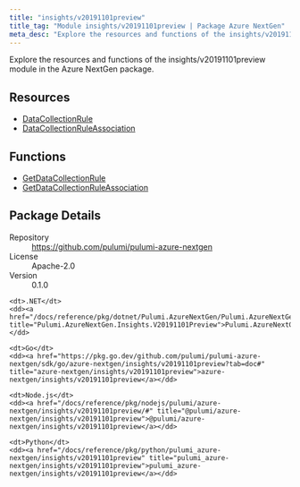 ```yaml
---
title: "insights/v20191101preview"
title_tag: "Module insights/v20191101preview | Package Azure NextGen"
meta_desc: "Explore the resources and functions of the insights/v20191101preview module in the Azure NextGen package."
---
```


<!-- WARNING: this file was generated by Pulumi Docs Generator. -->
<!-- Do not edit by hand unless you're certain you know what you are doing! -->

Explore the resources and functions of the insights/v20191101preview module in the Azure NextGen package.

<h2 id="resources">Resources</h2>
<ul class="api">
    <li><a href="datacollectionrule" title="DataCollectionRule"><span class="symbol resource"></span>DataCollectionRule</a></li>
    <li><a href="datacollectionruleassociation" title="DataCollectionRuleAssociation"><span class="symbol resource"></span>DataCollectionRuleAssociation</a></li>
</ul>

<h2 id="functions">Functions</h2>
<ul class="api">
    <li><a href="getdatacollectionrule" title="GetDataCollectionRule"><span class="symbol function"></span>GetDataCollectionRule</a></li>
    <li><a href="getdatacollectionruleassociation" title="GetDataCollectionRuleAssociation"><span class="symbol function"></span>GetDataCollectionRuleAssociation</a></li>
</ul>

<h2 id="package-details">Package Details</h2>
<dl class="package-details">
	<dt>Repository</dt>
	<dd><a href="https://github.com/pulumi/pulumi-azure-nextgen">https://github.com/pulumi/pulumi-azure-nextgen</a></dd>
	<dt>License</dt>
	<dd>Apache-2.0</dd>
	<dt>Version</dt>
	<dd>0.1.0</dd>
</dl>



<dl class="tabular">

    <dt>.NET</dt>
    <dd><a href="/docs/reference/pkg/dotnet/Pulumi.AzureNextGen/Pulumi.AzureNextGen.Insights.V20191101Preview.html" title="Pulumi.AzureNextGen.Insights.V20191101Preview">Pulumi.AzureNextGen.Insights.V20191101Preview</a></dd>

    <dt>Go</dt>
    <dd><a href="https://pkg.go.dev/github.com/pulumi/pulumi-azure-nextgen/sdk/go/azure-nextgen/insights/v20191101preview?tab=doc#" title="azure-nextgen/insights/v20191101preview">azure-nextgen/insights/v20191101preview</a></dd>

    <dt>Node.js</dt>
    <dd><a href="/docs/reference/pkg/nodejs/pulumi/azure-nextgen/insights/v20191101preview/#" title="@pulumi/azure-nextgen/insights/v20191101preview">@pulumi/azure-nextgen/insights/v20191101preview</a></dd>

    <dt>Python</dt>
    <dd><a href="/docs/reference/pkg/python/pulumi_azure-nextgen/insights/v20191101preview" title="pulumi_azure-nextgen/insights/v20191101preview">pulumi_azure-nextgen/insights/v20191101preview</a></dd>

</dl>

